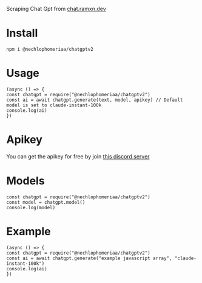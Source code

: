 Scraping Chat Gpt from [chat.ramxn.dev](https://chat.ramxn.dev/chat/)

# Install

`npm i @nechlophomeriaa/chatgptv2`

# Usage

```
(async () => {
const chatgpt = require("@nechlophomeriaa/chatgptv2")
const ai = await chatgpt.generate(text, model, apikey) // Default model is set to claude-instant-100k
console.log(ai)
})
```

# Apikey

You can get the apikey for free by join [this discord server](https://discord.gg/chimeragpt)


# Models

```
const chatgpt = require("@nechlophomeriaa/chatgptv2")
const model = chatgpt.model()
console.log(model)
```

# Example

```
(async () => {
const chatgpt = require("@nechlophomeriaa/chatgptv2")
const ai = await chatgpt.generate("example javascript array", "claude-instant-100k")
console.log(ai)
})
```
